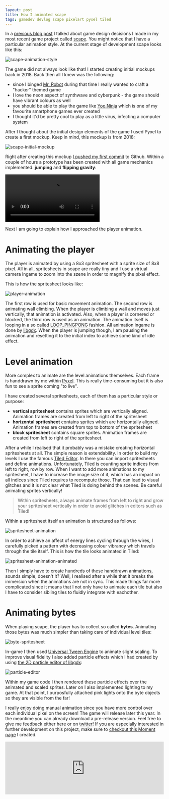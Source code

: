 ```yaml
---
layout: post
title: How I animated scape
tags: gamedev devlog scape pixelart pyxel tiled
---
```

In a [previous blog post](/2019/05/10/one-finger-to-rule-them-all.html) I talked about game design decisions I made in my most recent game project called [scape](https://github.com/bitbrain/scape). You might notice that I have a particular animation style. At the current stage of development scape looks like this:

![scape-animation-style](/public/media/scape-animation-style.gif)

The game did not always look like that! I started creating initial mockups back in 2018. Back then all I knew was the following:

* since I binged [Mr. Robot](https://en.wikipedia.org/wiki/Mr._Robot) during that time I really wanted to craft a "hacker" themed game
* I love the neon aspect of synthwave and cyberpunk - the game should have vibrant colours as well
* you should be able to play the game like [Yoo Ninja](https://apkpure.com/yoo-ninja-free/com.RunnerGames.game.YooNinja_Lite) which is one of my favourite smartphone games ever created
* I thought it'd be pretty cool to play as a little virus, infecting a computer system

After I thought about the initial design elements of the game I used Pyxel to create a first mockup. Keep in mind, this mockup is from 2018:

![scape-initial-mockup](/public/media/scape-initial-mockup-from-2018.jpg)

Right after creating this mockup [I pushed my first commit](https://github.com/bitbrain/scape/commit/3fb3170379aec277f9dc39dc556f1b9e7cb61a51) to Github. Within a couple of hours a prototype has been created with all game mechanics implemented: **jumping** and **flipping gravity**:

<video autoplay controls loop preload="auto">
<source src="https://video.twimg.com/tweet_video/Dk5G0cIWsAAK_Mu.mp4" type="video/mp4" />
</video>

Next I am going to explain how I approached the player animation.

# Animating the player

The player is animated by using a 8x3 spritesheet with a sprite size of 8x8 pixel. All in all, spritesheets in scape are really tiny and I use a virtual camera ingame to zoom into the szene in order to magnify the pixel effect.

This is how the spritesheet looks like:

![player-animation](/public/media/scape-animation-character-spritesheet.png)

The first row is used for basic movement animation. The second row is animating wall climbing. When the player is climbing a wall and moves just vertically, that animation is activated. Also, when a player is cornered or blocked, the third row is used as an animation.
The animation itself is looping in a so called [LOOP_PINGPONG](https://libgdx.badlogicgames.com/ci/nightlies/docs/api/com/badlogic/gdx/graphics/g2d/Animation.PlayMode.html#LOOP_PINGPONG) fashion. All animation ingame is done by [libgdx](https://libgdx.badlogicgames.com). When the player is jumping though, I am pausing the animation and resetting it to the initial index to achieve some kind of idle effect.

# Level animation

More complex to animate are the level animations themselves. Each frame is handdrawn by me within [Pyxel](https://pyxeledit.com). This is really time-consuming but it is also fun to see a sprite coming "to live".

I have created several spritesheets, each of them has a particular style or purpose:

* **vertical spritesheet** contains sprites which are vertically aligned. Animation frames are created from left to right of the spritesheet
* **horizontal spritesheet** contains sprites which are horizontally aligned. Animation frames are created from top to bottom of the spritesheet
* **block spritesheet** contains square sprites. Animation frames are created from left to right of the spritesheet.

After a while I realised that it probably was a mistake creating horizontal spritesheets at all. The simple reason is extendability. In order to build my levels I use the famous [Tiled Editor](https://www.mapeditor.org). In there you can import spritesheets and define animations. Unfortunately, Tiled is counting sprite indices from left to right, row by row. When I want to add more animations to my spritesheet, I have to increase the image size of it, which has an impact on all indices since Tiled requires to recompute those. That can lead to visual glitches and it is not clear what Tiled is doing behind the scenes. Be careful animating sprites vertically!

> Within spritesheets, always animate frames from left to right and grow your spritesheet vertically in order to avoid glitches in editors such as Tiled!

Within a spritesheet itself an animation is structured as follows:

![spritesheet-animation](/public/media/scape-animation-vertical-tileset.png)

In order to achieve an affect of energy lines cycling through the wires, I carefully picked a pattern with decreasing colour vibrancy which travels through the tile itself. This is how the tile looks animated in Tiled:

![spritesheet-animation-animated](/public/media/scape-animation-tile-animation.gif)

Then I simply have to create hundreds of these handdrawn animations, sounds simple, doesn't it? Well, I realised after a while that it breaks the immersion when the animations are not in sync. This made things far more complicated since it means that I not only have to animate each tile but also I have to consider sibling tiles to fluidly integrate with eachother.

# Animating bytes

When playing scape, the player has to collect so called **bytes**. Animating those bytes was much simpler than taking care of individual level tiles:

![byte-spritesheet](/public/media/scape-animation-byte-spritesheet.png)

In-game I then used [Universal Tween Engine](https://github.com/AurelienRibon/universal-tween-engine) to animate slight scaling. To improve visual fidelity I also added particle effects which I had created by using [the 2D particle editor of libgdx](https://github.com/libgdx/libgdx/wiki/2D-Particle-Editor):

![particle-editor](/public/media/particle2d-editor.gif)

Within my game code I then rendered these particle effects over the animated and scaled sprites. Later on I also implemented lighting to my game. At that point, I purposfully attached pink lights onto the byte objects so they are visible from the far!

I really enjoy doing manual animation since you have more control over each individual pixel on the screen! The game will release later this year. In the meantime you can already download a pre-release version. Feel free to give me feedback either here or on [twitter](https://twitter.com/bitbrain_)! If you are especially interested in further development on this project, make sure to [checkout this Moment page](https://twitter.com/i/moments/1127137651549667328) I created.

<iframe src="https://itch.io/embed/357509?bg_color=15171A&amp;fg_color=05fecf&amp;link_color=f20179&amp;border_color=15171A" width="100%" height="167" frameborder="0"></iframe>
